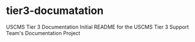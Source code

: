 # tier3-documatation
USCMS Tier 3 Documentation
Initial README for the USCMS Tier 3 Support Team's Documentation Project
